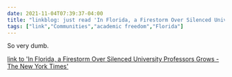 ```yaml
---
date: 2021-11-04T07:39:37-04:00
title: "linkblog: just read 'In Florida, a Firestorm Over Silenced University Professors Grows - The New York Times'"
tags: ["link","Communities","academic freedom","Florida"]
---
```

So very dumb.
 
[link to 'In Florida, a Firestorm Over Silenced University Professors Grows - The New York Times'](https://www.nytimes.com/2021/11/04/us/florida-professors-lawsuit.html)
